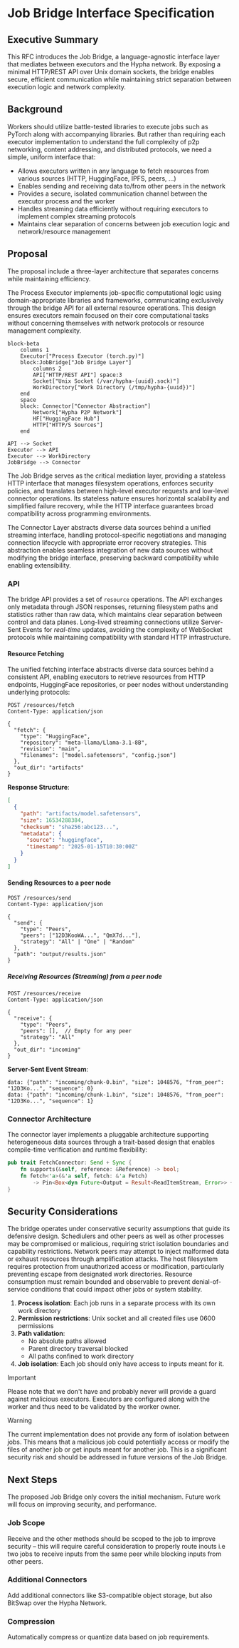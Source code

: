 # Job Bridge Interface Specification

## Executive Summary

This RFC introduces the Job Bridge, a language-agnostic interface layer that mediates between executors and the Hypha network. By exposing a minimal HTTP/REST API over Unix domain sockets, the bridge enables secure, efficient communication while maintaining strict separation between execution logic and network complexity.

## Background

Workers should utilize battle-tested libraries to execute jobs such as PyTorch along with accompanying libraries. But rather than requiring each executor implementation to understand the full complexity of p2p networking, content addressing, and distributed protocols, we need a simple, uniform interface that:

- Allows executors written in any language to fetch resources from various sources (HTTP, HuggingFace, IPFS, peers, ...)
- Enables sending and receiving data to/from other peers in the network
- Provides a secure, isolated communication channel between the executor process and the worker
- Handles streaming data efficiently without requiring executors to implement complex streaming protocols
- Maintains clear separation of concerns between job execution logic and network/resource management

## Proposal

The proposal include a three-layer architecture that separates concerns while maintaining efficiency.

The Process Executor implements job-specific computational logic using domain-appropriate libraries and frameworks, communicating exclusively through the bridge API for all external resource operations. This design ensures executors remain focused on their core computational tasks without concerning themselves with network protocols or resource management complexity.

```mermaid
block-beta
    columns 1
    Executor["Process Executor (torch.py)"]
    block:JobBridge["Job Bridge Layer"]
        columns 2
        API["HTTP/REST API"] space:3
        Socket["Unix Socket (/var/hypha-{uuid}.sock)"]
        WorkDirectory["Work Directory (/tmp/hypha-{uuid})"]
    end
    space
    block: Connector["Connector Abstraction"]
        Network["Hypha P2P Network"]
        HF["HuggingFace Hub"]
        HTTP["HTTP/S Sources"]
    end

API --> Socket
Executor --> API
Executor --> WorkDirectory
JobBridge --> Connector
```


The Job Bridge serves as the critical mediation layer, providing a stateless HTTP interface that manages filesystem operations, enforces security policies, and translates between high-level executor requests and low-level connector operations. Its stateless nature ensures horizontal scalability and simplified failure recovery, while the HTTP interface guarantees broad compatibility across programming environments.

The Connector Layer abstracts diverse data sources behind a unified streaming interface, handling protocol-specific negotiations and managing connection lifecycle with appropriate error recovery strategies. This abstraction enables seamless integration of new data sources without modifying the bridge interface, preserving backward compatibility while enabling extensibility.

### API

The bridge API provides a set of `resource` operations. The API exchanges only metadata through JSON responses, returning filesystem paths and statistics rather than raw data, which maintains clear separation between control and data planes. Long-lived streaming connections utilize Server-Sent Events for _real-time_ updates, avoiding the complexity of WebSocket protocols while maintaining compatibility with standard HTTP infrastructure.

#### Resource Fetching

The unified fetching interface abstracts diverse data sources behind a consistent API, enabling executors to retrieve resources from HTTP endpoints, HuggingFace repositories, or peer nodes without understanding underlying protocols:

```http
POST /resources/fetch
Content-Type: application/json

{
  "fetch": {
    "type": "HuggingFace",
    "repository": "meta-llama/Llama-3.1-8B",
    "revision": "main",
    "filenames": ["model.safetensors", "config.json"]
  },
  "out_dir": "artifacts"
}
```

**Response Structure**:
```json
[
  {
    "path": "artifacts/model.safetensors",
    "size": 16534288384,
    "checksum": "sha256:abc123...",
    "metadata": {
      "source": "huggingface",
      "timestamp": "2025-01-15T10:30:00Z"
    }
  }
]
```

#### Sending Resources to a peer node

```http
POST /resources/send
Content-Type: application/json

{
  "send": {
    "type": "Peers",
    "peers": ["12D3KooWA...", "QmX7d..."],
    "strategy": "All" | "One" | "Random"
  },
  "path": "output/results.json"
}
```

##### Receiving Resources (Streaming) from a peer node

```http
POST /resources/receive
Content-Type: application/json

{
  "receive": {
    "type": "Peers",
    "peers": [],  // Empty for any peer
    "strategy": "All"
  },
  "out_dir": "incoming"
}
```

**Server-Sent Event Stream**:
```
data: {"path": "incoming/chunk-0.bin", "size": 1048576, "from_peer": "12D3Ko...", "sequence": 0}
data: {"path": "incoming/chunk-1.bin", "size": 1048576, "from_peer": "12D3Ko...", "sequence": 1}
```

### Connector Architecture

The connector layer implements a pluggable architecture supporting heterogeneous data sources through a trait-based design that enables compile-time verification and runtime flexibility:

```rust
pub trait FetchConnector: Send + Sync {
    fn supports(&self, reference: &Reference) -> bool;
    fn fetch<'a>(&'a self, fetch: &'a Fetch)
        -> Pin<Box<dyn Future<Output = Result<ReadItemStream, Error>> + 'a>>;
}
```

## Security Considerations

The bridge operates under conservative security assumptions that guide its defensive design. Schediulers and other peers as well as other processes may be compromised or malicious, requiring strict isolation boundaries and capability restrictions. Network peers may attempt to inject malformed data or exhaust resources through amplification attacks. The host filesystem requires protection from unauthorized access or modification, particularly preventing escape from designated work directories. Resource consumption must remain bounded and observable to prevent denial-of-service conditions that could impact other jobs or system stability.

1. **Process isolation**: Each job runs in a separate process with its own work directory
2. **Permission restrictions**: Unix socket and all created files use 0600 permissions
3. **Path validation**:
   - No absolute paths allowed
   - Parent directory traversal blocked
   - All paths confined to work directory
4. **Job isolation**: Each job should only have access to inputs meant for it.


> [!IMPORTANT]
> Please note that we don't have and probably never will provide a guard against malicious executors. Executors are configured along with the worker and thus need to be validated by the worker owner.

> [!WARNING]
> The current implementation does not provide any form of isolation between jobs. This means that a malicious job could potentially access or modify the files of another job or get inputs meant for another job. This is a significant security risk and should be addressed in future versions of the Job Bridge.

## Next Steps

The proposed Job Bridge only covers the initial mechanism. Future work will focus on improving security, and performance.

### Job Scope

Receive and the other methods should be scoped to the job to improve security – this will require careful consideration to properly route inouts i.e two jobs to receive inputs from the same peer while blocking inputs from other peers.

### Additional Connectors

Add additional connectors like S3-compatible object storage, but also BitSwap over the Hypha Network.

### Compression

Automatically compress or quantize data based on job requirements.
